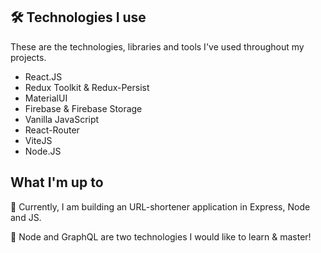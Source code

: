 
## 🛠 Technologies I use
These are the technologies, libraries and tools I've used throughout my projects.
- React.JS
- Redux Toolkit & Redux-Persist
- MaterialUI
- Firebase & Firebase Storage
- Vanilla JavaScript
- React-Router
- ViteJS
- Node.JS


## What I'm up to

🧠 Currently, I am building an URL-shortener application in Express, Node and JS.

🤔 Node and GraphQL are two technologies I would like to learn & master!

